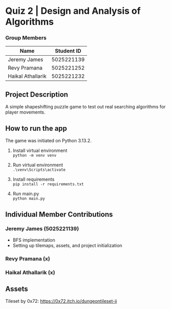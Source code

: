 ﻿# Quiz 2 | Design and Analysis of Algorithms

### Group Members

| Name | Student ID |
| ---- | ---------- |
| Jeremy James | 5025221139 |
| Revy Pramana | 5025221252 |
| Haikal Athallarik | 5025221232 |

## Project Description
A simple shapeshifting puzzle game to test out real searching algorithms for player movements.

## How to run the app

The game was initiated on Python 3.13.2. <br>

1. Install virtual environment <br>
`python -m venv venv`

2. Run virtual environment <br>
`.\venv\Scripts\activate`

3. Install requirements <br>
`pip install -r requirements.txt`

4. Run main.py <br>
`python main.py`

## Individual Member Contributions

### Jeremy James (5025221139)
- BFS implementation
- Setting up tilemaps, assets, and project initialization

### Revy Pramana (x)

### Haikal Athallarik (x)

## Assets
Tileset by 0x72: https://0x72.itch.io/dungeontileset-ii

